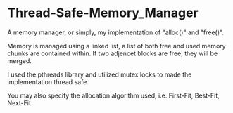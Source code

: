 # Thread-Safe-Memory_Manager

A memory manager, or simply, my implementation of "alloc()" and "free()".


Memory is managed using a linked list, a list of both free and used memory chunks are contained within. If two adjencet blocks are free, they will be merged.


I used the pthreads library and utilized mutex locks to made the implementation thread safe.


You may also specify the allocation algorithm used, i.e. First-Fit, Best-Fit, Next-Fit.
